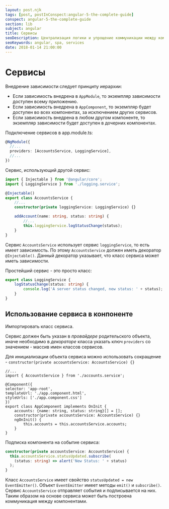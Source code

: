 ```yaml
---
layout: post.njk
tags: [post, postInConspect:angular-5-the-complete-guide]
conspect: angular-5-the-complete-guide
section: lib
subject: angular
title: Сервисы
seoDescription: Централизация логики и упрощение коммуникации между компонентами с помощью сервисов.
seoKeywords: angular, spa, services
date: 2018-01-14 21:00:00
---
```

# Сервисы

Внедрение зависимости следует принципу иерархии:

+ Если зависимость внедрена в `AppModule`, то экземпляр зависимости доступен всему приложению.
+ Если зависимость внедрена в `AppComponent`, то экземпляр будет доступен во всех компонентах, за исключением других сервисов.
+ Если зависимость внедрена в любом другом компоненте, то экземпляр зависимости будет доступен в дочерних компонентах.

Подключение сервисов в app.module.ts:

```typescript
@NgModule({
  //...
  providers: [AccountsService, LoggingService],
  //...
})
```

Сервис, использующий другой сервис:

```typescript
import { Injectable } from '@angular/core';
import { LoggingService } from './logging.service';

@Injectable()
export class AccountsService {
    //...
    constructor(private loggingService: LoggingService) {}

    addAccount(name: string, status: string) {
        //...
        this.loggingService.logStatusChange(status);
    }
}
```

Сервис `AccountsService` использует сервис `loggingService`, то есть имеет зависимость. По этому `AccountsService` должен иметь декоратор `@Injectable()`. Данный декоратор указывает, что класс сервиса может иметь зависимости.

Простейший сервис - это просто класс:

```typescript
export class LoggingService {
    logStatusChange(status: string) {
        console.log('A server status changed, new status: ' + status);
    }
}
```

## Использование сервиса в конпоненте

Импортировать класс сервиса.

Сервис должен быть указан в *провайдере* родительского объекта, иначе необходимо в *декораторе* класса указать ключ `providers` со значением - массив имен классов сервисов.

Для инициализации объекта сервиса можно использовать сокращение - `constructor(private accountsService: AccountsService) {}`

```typescript/10
//...
import { AccountsService } from './accounts.service';

@Component({
selector: 'app-root',
templateUrl: './app.component.html',
styleUrls: ['./app.component.css']
})
export class AppComponent implements OnInit {
    accounts: {name: string, status: string}[] = [];
    constructor(private accountsService: AccountsService) {}
    ngOnInit() {
        this.accounts = this.accountsService.accounts;
    }
}
```

Подписка компонента на событие сервиса:

```typescript
constructor(private accountsService: AccountsService) {
  this.accountsService.statusUpdated.subscribe(
    (status: string) => alert('New Status: ' + status)
  );
}
```

Класс `AccountsService` имеет свойство `statusUpdated = new EventEmitter()`. Объект `EventEmitter` имеет методы `emit()` и `subscribe()`. Сервис `AccountsService` отправляет события и подписывается на них. Таким образом на основе сервиса может быть построена коммуникация между компонентами.